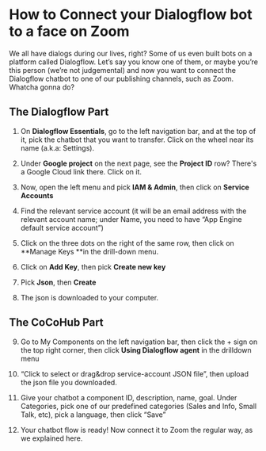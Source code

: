 # How to Connect your Dialogflow bot to a face on Zoom

We all have dialogs during our lives, right? Some of us even built bots on a platform called Dialogflow. Let’s say you know one of them, or maybe you’re this person (we’re not judgemental) and now you want to connect the Dialogflow chatbot to one of our publishing channels, such as Zoom. Whatcha gonna do?

## The Dialogflow Part

1. On **Dialogflow Essentials**, go to the left navigation bar, and at the top of it, pick the chatbot that you want to transfer. Click on the wheel near its name (a.k.a: Settings).

2. Under **Google project** on the next page, see the **Project ID** row? There's a Google Cloud link there. Click on it.

3. Now, open the left menu and pick **IAM & Admin**, then click on **Service Accounts**

4. Find the relevant service account (it will be an email address with the relevant account name; under Name, you need to have “App Engine default service account”)

5. Click on the three dots on the right of the same row, then click on **Manage Keys **in the drill-down menu.

6. Click on **Add Key**, then pick **Create new key**

7. Pick **Json**, then **Create**

8. The json is downloaded to your computer.

## The CoCoHub Part

9. Go to My Components on the left navigation bar, then click the + sign on the top right corner, then click **Using Dialogflow agent** in the drilldown menu

10. “Click to select or drag&drop service-account JSON file”, then upload the json file you downloaded.

11. Give your chatbot a component ID, description, name, goal. Under Categories, pick one of our predefined categories (Sales and Info, Small Talk, etc), pick a language, then click “Save”

12. Your chatbot flow is ready! Now connect it to Zoom the regular way, as we explained here.
